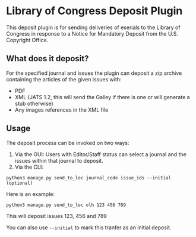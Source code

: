 # Library of Congress Deposit Plugin

This deposit plugin is for sending deliveries of eserials to the Library of Congress in response to a Notice for Mandatory Deposit from the U.S. Copyright Office.

## What does it deposit?

For the specified journal and issues the plugin can deposit a zip archive containing the articles of the given issues with:

- PDF
- XML (JATS 1.2, this will send the Galley if there is one or will generate a stub otherwise)
- Any images references in the XML file

## Usage

The deposit process can be invoked on two ways:

1. Via the GUI: Users with Editor/Staff status can select a journal and the issues within that journal to deposit.
2. Via the CLI:

```
python3 manage.py send_to_loc journal_code issue_ids --initial (optional)
```

Here is an example:

```
python3 manage.py send_to_loc olh 123 456 789
```

This will deposit issues 123, 456 and 789

You can also use `--initial` to mark this tranfer as an initial deposit.
